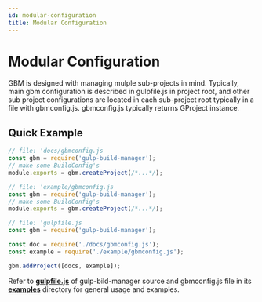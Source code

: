 ```yaml
---
id: modular-configuration
title: Modular Configuration
---
```


# Modular Configuration
GBM is designed with managing mulple sub-projects in mind. Typically, main gbm configuration is described in gulpfile.js in project root, and other sub project configurations are located in each sub-project root typically in a file with gbmconfig.js. gbmconfig.js typically returns GProject instance.

## Quick Example
```js
// file: 'docs/gbmconfig.js
const gbm = require('gulp-build-manager');
// make some BuildConfig's
module.exports = gbm.createProject(/*...*/);
```

```js
// file: 'example/gbmconfig.js
const gbm = require('gulp-build-manager');
// make some BuildConfig's
module.exports = gbm.createProject(/*...*/);
```

```js
// file: 'gulpfile.js
const gbm = require('gulp-build-manager');

const doc = require('./docs/gbmconfig.js');
const example = require('./example/gbmconfig.js');

gbm.addProject([docs, example]);
```


Refer to **[gulpfile.js][1]** of gulp-bild-manager source and gbmconfig.js file in its **[examples][0]** directory for general usage and examples.

[0]: {{site.repo}}/examples/
[1]: {{site.repo}}/gulpfile.js
